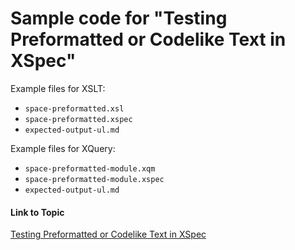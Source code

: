 # Sample code for "Testing Preformatted or Codelike Text in XSpec"

Example files for XSLT:

* `space-preformatted.xsl`
* `space-preformatted.xspec`
* `expected-output-ul.md`

Example files for XQuery:
* `space-preformatted-module.xqm`
* `space-preformatted-module.xspec`
* `expected-output-ul.md`

#### Link to Topic
[Testing Preformatted or Codelike Text in XSpec](https://medium.com/@xspectacles/testing-preformatted-or-codelike-text-in-xspec-ee0fa8e8bee8)

